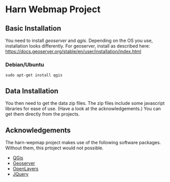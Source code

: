 # Harn Webmap Project

## Basic Installation

You need to install _geoserver_ and _qgis_. Depending on the OS you use, installation looks differently. For geoserver, install as described here: https://docs.geoserver.org/stable/en/user/installation/index.html

### Debian/Ubuntu

```shell
sudo apt-get install qgis
```

## Data Installation

You then need to get the data zip files. The zip files include some javascript libraries for ease of use. (Have a look at the acknowledgements.) You can get them directly from the projects.

## Acknowledgements

The harn-wepmap project makes use of the following software packages. Without them, this prtoject would not possible.

* [QGis](https://www.qgis.org)
* [Geoserver](http://geoserver.org)
* [OpenLayers](https://openlayers.org)
* [JQuery](https://jquery.com)
